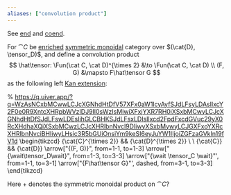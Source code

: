 ```yaml
---
aliases: ["convolution product"]
---
```


See [end](coend.md) and [coend](coend.md).

For $\cat{C}$ be [enriched](Enriched%20category.md) [symmetric monoidal](Symmetric%20monoidal%20category.md) category over $(\cat{D}, \tensor_D)$, and define a convolution product
$$
\hat\tensor: \Fun(\cat C, \cat D)^{\times 2} &\to \Fun(\cat C, \cat D) \\
(F, G) &\mapsto F\hat\tensor G
$$
as the following left [Kan extension](Kan%20extension.md):

% https://q.uiver.app/?q=WzAsNCxbMCwwLCJcXGNhdHtDfV57XFx0aW1lcyAyfSJdLFsyLDAsIlxcY2F0e0R9XntcXHRpbWVzIDJ9Il0sWzIsMiwiXFxjYXR7RH0iXSxbMCwyLCJcXGNhdHtDfSJdLFswLDEsIihGLCBHKSJdLFsxLDIsIlxcd2FpdFxcdGVuc29yX0RcXHdhaXQiXSxbMCwzLCJcXHRlbnNvcl9DIiwyXSxbMywyLCJGXFxoYXRcXHRlbnNvciBHIiwyLHsic3R5bGUiOnsiYm9keSI6eyJuYW1lIjoiZGFzaGVkIn19fV1d
\begin{tikzcd}
	{\cat{C}^{\times 2}} && {\cat{D}^{\times 2}} \\
	\\
	{\cat{C}} && {\cat{D}}
	\arrow["{(F, G)}", from=1-1, to=1-3]
	\arrow["{\wait\tensor_D\wait}", from=1-3, to=3-3]
	\arrow["{\wait \tensor_C \wait}"', from=1-1, to=3-1]
	\arrow["{F\hat\tensor G}"', dashed, from=3-1, to=3-3]
\end{tikzcd}

Here $+$ denotes the symmetric monoidal product on $\cat{C}$?

